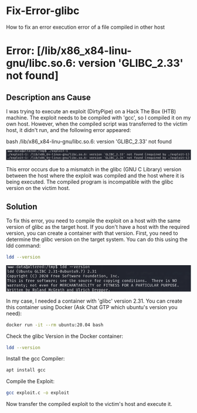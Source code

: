 # Fix-Error-glibc
How to fix an error execution error of a file compiled in other host

# Error: [/lib/x86_x84-linu-gnu/libc.so.6: version 'GLIBC_2.33' not found]

## Description ans Cause

I was trying to execute an exploit (DirtyPipe) on a Hack The Box (HTB) machine. The exploit needs to be compiled with 'gcc', so I compiled it on my own host. However, when the compiled script was transferred to the victim host, it didn't run, and the following error appeared:

bash
/lib/x86_x84-linu-gnu/libc.so.6: version 'GLIBC_2.33' not found

![Error](error.png)

This error occurs due to a mismatch in the glibc (GNU C Library) version between the host where the exploit was compiled and the host where it is being executed. The compiled program is incompatible with the glibc version on the victim host.


## Solution

To fix this error, you need to compile the exploit on a host with the same version of glibc as the target host. If you don't have a host with the required version, you can create a container with that version. First, you need to determine the glibc version on the target system. You can do this using the ldd command:

```bash
ldd --version

```

![Error](version.png)

In my case, I needed a container with 'glibc' version 2.31. You can create this container using Docker (Ask Chat GTP which ubuntu's version you need):

```bash
docker run -it --rm ubuntu:20.04 bash

```

Check the glibc Version in the Docker container:

```bash
ldd --version

```

Install the gcc Compiler:

```bash
apt install gcc

```

Compile the Exploit:

```bash
gcc exploit.c -o exploit

```

Now transfer the compiled exploit to the victim's host and execute it.
